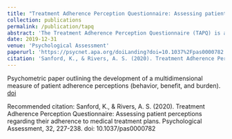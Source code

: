 ```yaml
---
title: "Treatment Adherence Perception Questionnaire: Assessing patient perceptions regarding their adherence to medical treatment plans"
collection: publications
permalink: /publication/tapq
abstract: 'The Treatment Adherence Perception Questionnaire (TAPQ) is a new, brief self-report instrument for assessing patient perceptions and attitudes regarding their own adherence to medical treatment plans. It includes 3 distinct scales: Perceived Behavior, Perceived Benefit, and Perceived Burden. In contrast with existing measures, the TAPQ was expected to have a clear factor structure; have good discrimination; and assess distinct types of perception, each of which has different patterns of association with interpersonal, personality, motivational, and emotional variables. Foundational work on the TAPQ (with 891 patients) included 5 quantitative scale development studies and 1 qualitative study. The present report focuses on results from a final validation study using 450 patients recruited via market research panels to complete online questionnaires. This study included a general medical sample and a sample of people with either diabetes or hypertension. A confirmatory factor analysis specifying strict measurement invariance across these groups produced a good fit. Analysis with item-response theory suggested that the scales on the TAPQ provide good discrimination across a wide range of experience levels. The 3 scales on the TAPQ each had distinct patterns of association with criterion variables regarding conscientiousness, health behavior, motivation, affect, type of diagnosis, and interpersonal communication with health-care professionals. These effects could not be explained by another existing measure of adherence or by a measure of response bias. (PsycINFO Database Record (c) 2019 APA, all rights reserved).'
date: 2019-12-31
venue: 'Psychological Assessment'
paperurl: 'https://psycnet.apa.org/doiLanding?doi=10.1037%2Fpas0000782'
citation: 'Sanford, K., & Rivers, A. S. (2020). Treatment Adherence Perception Questionnaire: Assessing patient perceptions regarding their adherence to medical treatment plans. Psychological Assessment, 32, 227-238. doi: 10.1037/pas0000782'
---
```

Psychometric paper outlining the development of a multidimensional measure of patient adherence perceptions (behavior, benefit, and burden). [doi](https://psycnet.apa.org/doiLanding?doi=10.1037%2Fpas0000782)

Recommended citation: Sanford, K., & Rivers, A. S. (2020). Treatment Adherence Perception Questionnaire: Assessing patient perceptions regarding their adherence to medical treatment plans. Psychological Assessment, 32, 227-238. doi: 10.1037/pas0000782
